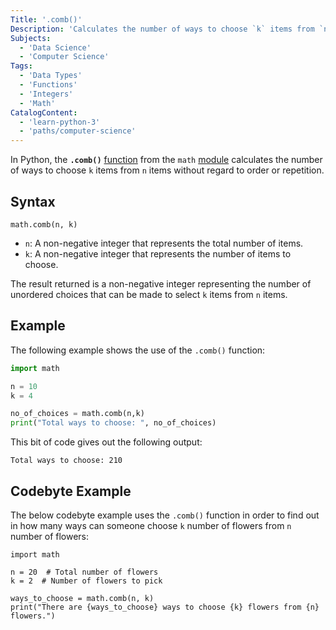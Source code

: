 ```yaml
---
Title: '.comb()'
Description: 'Calculates the number of ways to choose `k` items from `n` items without regard to order or repetition.'
Subjects:
  - 'Data Science'
  - 'Computer Science'
Tags:
  - 'Data Types'
  - 'Functions'
  - 'Integers'
  - 'Math'
CatalogContent:
  - 'learn-python-3'
  - 'paths/computer-science'
---
```


In Python, the **`.comb()`** [function](https://www.codecademy.com/resources/docs/python/functions) from the `math` [module](https://www.codecademy.com/resources/docs/python/modules) calculates the number of ways to choose `k` items from `n` items without regard to order or repetition.

## Syntax

```pseudo
math.comb(n, k)
```

- `n`: A non-negative integer that represents the total number of items.
- `k`: A non-negative integer that represents the number of items to choose.

The result returned is a non-negative integer representing the number of unordered choices that can be made to select `k` items from `n` items.

## Example

The following example shows the use of the `.comb()` function:

```py
import math

n = 10
k = 4

no_of_choices = math.comb(n,k)
print("Total ways to choose: ", no_of_choices)
```

This bit of code gives out the following output:

```shell
Total ways to choose: 210
```

## Codebyte Example

The below codebyte example uses the `.comb()` function in order to find out in how many ways can someone choose `k` number of flowers from `n` number of flowers:

```codebyte/python
import math

n = 20  # Total number of flowers
k = 2  # Number of flowers to pick

ways_to_choose = math.comb(n, k)
print("There are {ways_to_choose} ways to choose {k} flowers from {n} flowers.")
```
